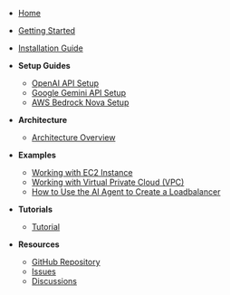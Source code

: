 - [Home](/)
- [Getting Started](/getting-started.md)
- [Installation Guide](/installation.md)

- **Setup Guides**
  - [OpenAI API Setup](/api-key-setup/openai-api-setup.md)
  - [Google Gemini API Setup](/api-key-setup/gemini-api-setup.md)  
  - [AWS Bedrock Nova Setup](/api-key-setup/aws-bedrock-nova-setup.md)

- **Architecture**
  - [Architecture Overview](/architecture/architecture-overview.md)

- **Examples**
  - [Working with EC2 Instance](/examples/working-with-ec2-instance.md)
  - [Working with Virtual Private Cloud (VPC)](/examples/working-with-vpc.md)
  - [How to Use the AI Agent to Create a Loadbalancer]()

- **Tutorials**
  - [Tutorial](https://github.com/VersusControl/devops-ai-guidelines/blob/main/04-ai-agent-for-aws/00-toc.md)

- **Resources**
  - [GitHub Repository](https://github.com/VersusControl/ai-infrastructure-agent)
  - [Issues](https://github.com/VersusControl/ai-infrastructure-agent/issues)
  - [Discussions](https://github.com/VersusControl/ai-infrastructure-agent/discussions)